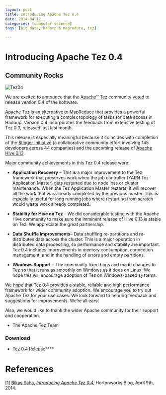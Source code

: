 ```yaml
---
layout: post
title: Introducing Apache Tez 0.4
date: 2014-04-12
categories: [computer science]
tags: [big data, hadoop & mapreduce, tez]

---
```


# Introducing Apache Tez 0.4


Community Rocks
---


![Tez04](http://hortonworks.com/wp-content/uploads/2014/04/Tez04.png)

We are excited to announce that the [Apache™
Tez](http://hortonworks.com/hadoop/tez) community
[voted](http://mail-archives.apache.org/mod_mbox/tez-dev/201404.mbox/%3CCAOapiptvXSU1w6z36LEYW0zqD0EHLo3xKRS33%3DtXgCSpffECBg%40mail.gmail.com%3E)
to release version 0.4 of the software.

Apache Tez is an alternative to MapReduce that provides a powerful
framework for executing a complex topology of tasks for data access in
Hadoop. Version 0.4 incorporates the feedback from extensive testing of
Tez 0.3, released just last month.

This release is especially meaningful because it coincides with
completion of the [Stinger
Initiative](http://hortonworks.com/labs/stinger) (a collaborative
community effort involving 145 developers across 44 companies) and the
upcoming release of [Apache Hive
0.13](http://hortonworks.com/hadoop/hive).

Major community achievements in this Tez 0.4 release were:

-   **Application Recovery** – This is a major improvement to the Tez
    framework that preserves work when the job controller (YARN Tez
    Application Master) gets restarted due to node loss or cluster
    maintenance. When the Tez Application Master restarts, it will
    recover all the work that was already completed by the previous
    master. This is especially useful for long running jobs where
    restarting from scratch would waste work already completed.

-   **Stability for Hive on Tez** – We did considerable testing with the
    Apache Hive community to make sure the imminent release of Hive 0.13
    is stable on Tez. We appreciate the great partnership.

-   **Data Shuffle Improvements**– Data shuffling re-partitions and
    re-distributes data across the cluster. This is a major operation in
    distributed data processing, so performance and stability are
    important. Tez 0.4 includes improvements in memory consumption,
    connection management, and in the handling of errors and empty
    partitions.

-   **Windows Support** – The community fixed bugs and made changes to
    Tez so that it runs as smoothly on Windows as it does on Linux. We
    hope this will encourage adoption of Tez on Windows-based systems.

We hope that Tez 0.4 provides a stable, reliable and high performance
framework for wider community adoption. We encourage you to try out
Apache Tez for your use cases. We look forward to hearing feedback and
suggestions for improvements. We’re all ears!

Also, we would like to thank the wider Apache community for their
support and cooperation.

- The Apache Tez Team

### Download

-   [Tez 0.4
    Release](http://apache.mirrors.tds.net/incubator/tez/tez-0.4.0-incubating/)****

# References
[1] [Bikas
Saha](http://hortonworks.com/blog/author/bikassaha/ "Posts by Bikas Saha"), [*Introducing Apache Tez 0.4*](http://hortonworks.com/blog/introducing-apache-tez-0-4/), Hortonworks Blog, April 9th, 2014.